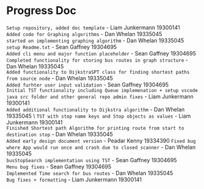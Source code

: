 # Progress Doc

`Setup repository, added doc template` - Liam Junkermann 19300141 \
`Added code for Graphing algorithms` - Dan Whelan 19335045 \
`started on implementing graphing algorithm` - Dan Whelan 19335045 \
`setup Readme.txt` - Sean Gaffney 19304695 \
`Added cli menu and major function placeholder` - Sean Gaffney 19304695 \
`Completed functionality for storing bus routes in graph structure` - Dan Whelan 19335045 \
`Added functionality to DijkstraSPT class for finding shortest paths from source node` - Dan Whelan 19335045 \
`Added furhter user input validation` - Sean Gaffney 19304695 \
`Initial TST functionality including Queue implemenation + setup vscode java src folder and other general repo admin fixes` - Liam Junkermann 19300141 \
`Added additional functionality to Dijkstra algorithm` - Dan Whelan 19335045 \ 
`TST with stop name keys and Stop objects as values` - Liam Junkermann 19300141 \
`Finished Shortest path Algorithm for printing route from start to destination stop` - Dan Whelan 19335045 \
`Added early design document version` - Peadar Kenny 19334390
`Fixed bug where App would run once and crash due to closed scanner` - Dan Whelan 19335045 \
`busStopSearch implementation using TST` - Sean Gaffney 19304695 \
`Menu bug fixes` - Sean Gaffney 19304695 \
`Implemented Time search for bus routes` - Dan Whelan 19335045 \
`Bug fixes + formatting` - Liam Junkermann 19300141